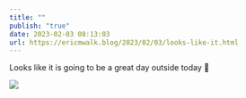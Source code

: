 ```yaml
---
title: ""
publish: "true"
date: 2023-02-03 08:13:03
url: https://ericmwalk.blog/2023/02/03/looks-like-it.html
---
```


Looks like it is going to be a great day outside today 🥶


![](https://ericmwalk.blog/uploads/2023/83584d90ea.jpg)